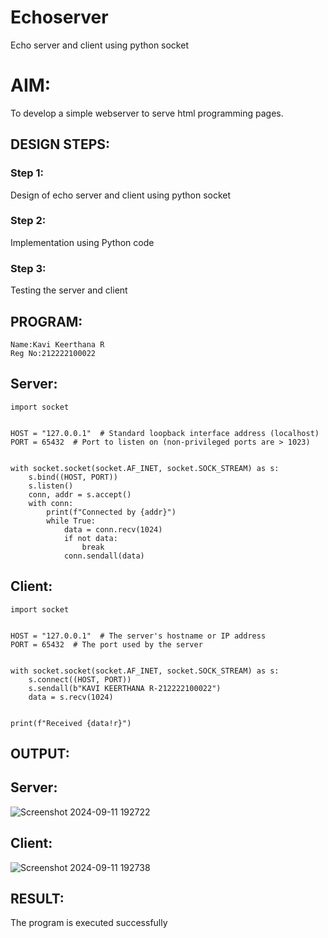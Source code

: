# Echoserver
Echo server and client using python socket

# AIM:

To develop a simple webserver to serve html programming pages.

## DESIGN STEPS:

### Step 1:

Design of echo server and client using python socket

### Step 2:

Implementation using Python code

### Step 3:

Testing the server and client 

## PROGRAM:

```
Name:Kavi Keerthana R
Reg No:212222100022
```

## Server:
```
import socket


HOST = "127.0.0.1"  # Standard loopback interface address (localhost)
PORT = 65432  # Port to listen on (non-privileged ports are > 1023)


with socket.socket(socket.AF_INET, socket.SOCK_STREAM) as s:
    s.bind((HOST, PORT))
    s.listen()
    conn, addr = s.accept()
    with conn:
        print(f"Connected by {addr}")
        while True:
            data = conn.recv(1024)
            if not data:
                break
            conn.sendall(data)
```

## Client:
```
import socket


HOST = "127.0.0.1"  # The server's hostname or IP address
PORT = 65432  # The port used by the server


with socket.socket(socket.AF_INET, socket.SOCK_STREAM) as s:
    s.connect((HOST, PORT))
    s.sendall(b"KAVI KEERTHANA R-212222100022")
    data = s.recv(1024)


print(f"Received {data!r}")
```
## OUTPUT:
## Server:
![Screenshot 2024-09-11 192722](https://github.com/user-attachments/assets/ff197928-277a-4b54-9f90-4b995820a983)

## Client:
![Screenshot 2024-09-11 192738](https://github.com/user-attachments/assets/6dee04a9-1f6b-42cb-9aaf-5aaa07725251)



## RESULT:
The program is executed successfully
